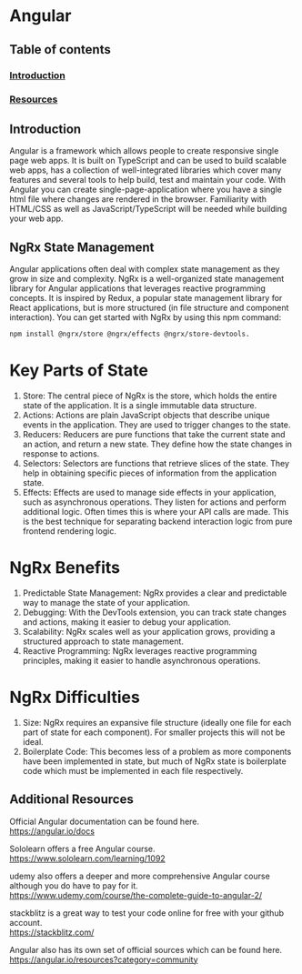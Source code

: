 # Angular

## Table of contents
### [Introduction](#introduction-1)
### [Resources](#resources-1)

## Introduction
Angular is a framework which allows people to create responsive single page web apps. It is built on TypeScript and can be used to build scalable web apps, has a collection of well-integrated libraries which cover many features and several tools to help build, test and maintain your code. With Angular you can create single-page-application where you have a single html file where changes are rendered in the browser. Familiarity with HTML/CSS as well as JavaScript/TypeScript will be needed while building your web app.

## NgRx State Management
Angular applications often deal with complex state management as they grow in size and complexity. NgRx is a well-organized state management library for Angular applications that leverages reactive programming concepts. It is inspired by Redux, a popular state management library for React applications, but is more structured (in file structure and component interaction). You can get started with NgRx by using this npm command: 
```bash 
npm install @ngrx/store @ngrx/effects @ngrx/store-devtools. 
```

# Key Parts of State
1. Store: The central piece of NgRx is the store, which holds the entire state of the application. It is a single immutable data structure.
2. Actions: Actions are plain JavaScript objects that describe unique events in the application. They are used to trigger changes to the state.
3. Reducers: Reducers are pure functions that take the current state and an action, and return a new state. They define how the state changes in response to actions.
4. Selectors: Selectors are functions that retrieve slices of the state. They help in obtaining specific pieces of information from the application state.
5. Effects: Effects are used to manage side effects in your application, such as asynchronous operations. They listen for actions and perform additional logic. Often times this is where your API calls are made. This is the best technique for separating backend interaction logic from pure frontend rendering logic. 

# NgRx Benefits
1. Predictable State Management: NgRx provides a clear and predictable way to manage the state of your application.
2. Debugging: With the DevTools extension, you can track state changes and actions, making it easier to debug your application.
3. Scalability: NgRx scales well as your application grows, providing a structured approach to state management.
4. Reactive Programming: NgRx leverages reactive programming principles, making it easier to handle asynchronous operations.

# NgRx Difficulties
1. Size: NgRx requires an expansive file structure (ideally one file for each part of state for each component). For smaller projects this will not be ideal.
2. Boilerplate Code: This becomes less of a problem as more components have been implemented in state, but much of NgRx state is boilerplate code which must be implemented in each file respectively.

## Additional Resources
Official Angular documentation can be found here. \
https://angular.io/docs

Sololearn offers a free Angular course. \
https://www.sololearn.com/learning/1092

udemy also offers a deeper and more comprehensive Angular course although you do have to pay for it. \
https://www.udemy.com/course/the-complete-guide-to-angular-2/

stackblitz is a great way to test your code online for free with your github account. \
https://stackblitz.com/

Angular also has its own set of official sources which can be found here. \
https://angular.io/resources?category=community
